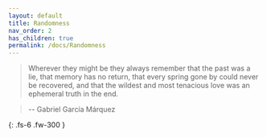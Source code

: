 ```yaml
---
layout: default
title: Randomness
nav_order: 2
has_children: true
permalink: /docs/Randomness
---
```



> Wherever they might be they always remember that the past was a lie, that memory has no return, that every spring gone by could never be recovered, and that the wildest and most tenacious love was an ephemeral truth in the end. 

> -- Gabriel García Márquez

{: .fs-6 .fw-300 }